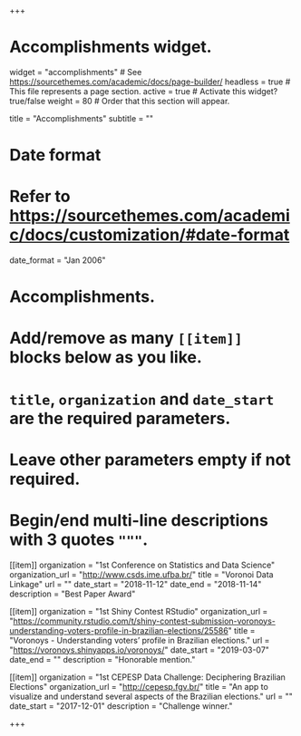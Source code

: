 +++
# Accomplishments widget.
widget = "accomplishments"  # See https://sourcethemes.com/academic/docs/page-builder/
headless = true  # This file represents a page section.
active = true  # Activate this widget? true/false
weight = 80  # Order that this section will appear.

title = "Accomplish&shy;ments"
subtitle = ""

# Date format
#   Refer to https://sourcethemes.com/academic/docs/customization/#date-format
date_format = "Jan 2006"

# Accomplishments.
#   Add/remove as many `[[item]]` blocks below as you like.
#   `title`, `organization` and `date_start` are the required parameters.
#   Leave other parameters empty if not required.
#   Begin/end multi-line descriptions with 3 quotes `"""`.

[[item]]
  organization = "1st Conference on Statistics and Data Science"
  organization_url = "http://www.csds.ime.ufba.br/"
  title = "Voronoi Data Linkage"
  url = ""
  date_start = "2018-11-12"
  date_end = "2018-11-14"
  description = "Best Paper Award"

[[item]]
  organization = "1st Shiny Contest RStudio"
  organization_url = "https://community.rstudio.com/t/shiny-contest-submission-voronoys-understanding-voters-profile-in-brazilian-elections/25586"
  title = "Voronoys - Understanding voters’ profile in Brazilian elections."
  url = "https://voronoys.shinyapps.io/voronoys/"
  date_start = "2019-03-07"
  date_end = ""
  description = "Honorable mention."
  
[[item]]
  organization = "1st CEPESP Data Challenge: Deciphering Brazilian Elections"
  organization_url = "http://cepesp.fgv.br/"
  title = "An app to visualize and understand several aspects of the Brazilian elections."
  url = ""
  date_start = "2017-12-01"
  description = "Challenge winner."

+++
